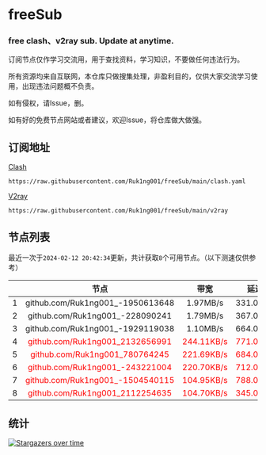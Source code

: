 # freeSub
### free clash、v2ray sub. Update at anytime.

订阅节点仅作学习交流用，用于查找资料，学习知识，不要做任何违法行为。

所有资源均来自互联网，本仓库只做搜集处理，非盈利目的，仅供大家交流学习使用，出现违法问题概不负责。

如有侵权，请Issue，删。

如有好的免费节点网站或者建议，欢迎Issue，将仓库做大做强。

## 订阅地址
[Clash](https://raw.githubusercontent.com/Ruk1ng001/freeSub/main/clash.yaml)
```
https://raw.githubusercontent.com/Ruk1ng001/freeSub/main/clash.yaml
```
[V2ray](https://raw.githubusercontent.com/Ruk1ng001/freeSub/main/v2ray)
```
https://raw.githubusercontent.com/Ruk1ng001/freeSub/main/v2ray
```

## 节点列表

最近一次于`2024-02-12 20:42:34`更新，共计获取`8`个可用节点。（以下测速仅供参考）

|  | 节点 | 带宽 | 延迟 |
|:-:|:--:|:--:|:--:|
 | 1 | github.com/Ruk1ng001_-1950613648 | 1.97MB/s | 331.00ms |
 | 2 | github.com/Ruk1ng001_-228090241 | 1.79MB/s | 367.00ms |
 | 3 | github.com/Ruk1ng001_-1929119038 | 1.10MB/s | 664.00ms |
 | 4 | <font color=red>github.com/Ruk1ng001_2132656991</font> | <font color=red>244.11KB/s</font> | <font color=red>771.00ms</font> |
 | 5 | <font color=red>github.com/Ruk1ng001_780764245</font> | <font color=red>221.69KB/s</font> | <font color=red>684.00ms</font> |
 | 6 | <font color=red>github.com/Ruk1ng001_-243221004</font> | <font color=red>220.70KB/s</font> | <font color=red>712.00ms</font> |
 | 7 | <font color=red>github.com/Ruk1ng001_-1504540115</font> | <font color=red>104.95KB/s</font> | <font color=red>788.00ms</font> |
 | 8 | <font color=red>github.com/Ruk1ng001_2112254635</font> | <font color=red>104.70KB/s</font> | <font color=red>345.00ms</font> |


## 统计

[![Stargazers over time](https://starchart.cc/Ruk1ng001/freeSub.svg)](https://starchart.cc/Ruk1ng001/freeSub)